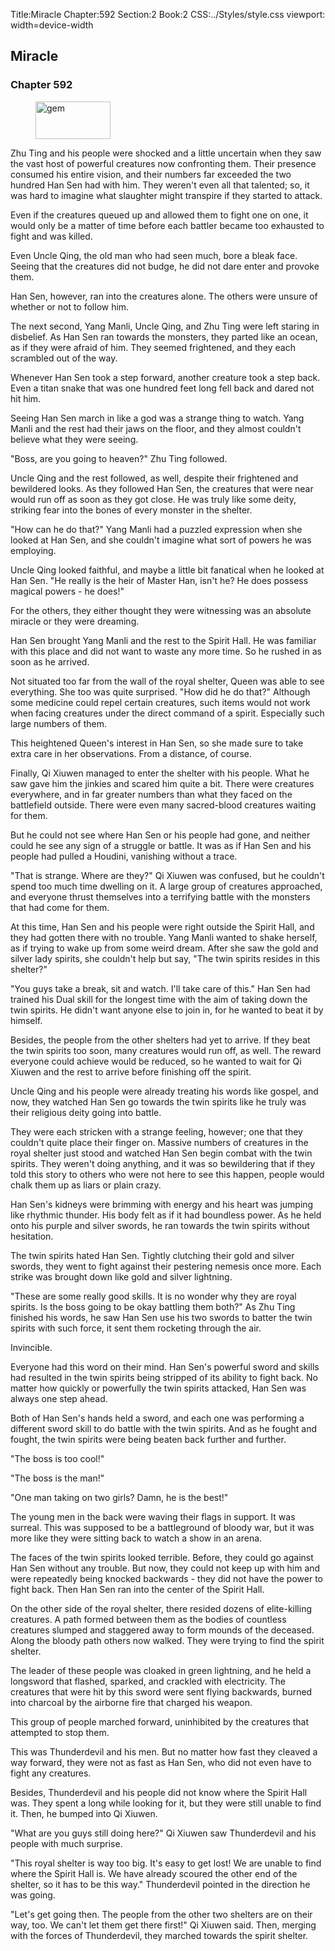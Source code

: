 Title:Miracle 
Chapter:592 
Section:2 
Book:2 
CSS:../Styles/style.css 
viewport: width=device-width
  
## Miracle
### Chapter 592
  
<figure>
	<img src="../Images/gem.gif" alt="gem" id="gem" width="120" height="60" />
</figure>
  

  
Zhu Ting and his people were shocked and a little uncertain when they saw the vast host of powerful creatures now confronting them. Their presence consumed his entire vision, and their numbers far exceeded the two hundred Han Sen had with him. They weren't even all that talented; so, it was hard to imagine what slaughter might transpire if they started to attack.

Even if the creatures queued up and allowed them to fight one on one, it would only be a matter of time before each battler became too exhausted to fight and was killed.

Even Uncle Qing, the old man who had seen much, bore a bleak face. Seeing that the creatures did not budge, he did not dare enter and provoke them.

Han Sen, however, ran into the creatures alone. The others were unsure of whether or not to follow him.

The next second, Yang Manli, Uncle Qing, and Zhu Ting were left staring in disbelief. As Han Sen ran towards the monsters, they parted like an ocean, as if they were afraid of him. They seemed frightened, and they each scrambled out of the way.

Whenever Han Sen took a step forward, another creature took a step back. Even a titan snake that was one hundred feet long fell back and dared not hit him.

Seeing Han Sen march in like a god was a strange thing to watch. Yang Manli and the rest had their jaws on the floor, and they almost couldn't believe what they were seeing.

"Boss, are you going to heaven?" Zhu Ting followed.

Uncle Qing and the rest followed, as well, despite their frightened and bewildered looks. As they followed Han Sen, the creatures that were near would run off as soon as they got close. He was truly like some deity, striking fear into the bones of every monster in the shelter.

"How can he do that?" Yang Manli had a puzzled expression when she looked at Han Sen, and she couldn't imagine what sort of powers he was employing.

Uncle Qing looked faithful, and maybe a little bit fanatical when he looked at Han Sen. "He really is the heir of Master Han, isn't he? He does possess magical powers - he does!"

For the others, they either thought they were witnessing was an absolute miracle or they were dreaming.

Han Sen brought Yang Manli and the rest to the Spirit Hall. He was familiar with this place and did not want to waste any more time. So he rushed in as soon as he arrived.

Not situated too far from the wall of the royal shelter, Queen was able to see everything. She too was quite surprised. "How did he do that?" Although some medicine could repel certain creatures, such items would not work when facing creatures under the direct command of a spirit. Especially such large numbers of them.

This heightened Queen's interest in Han Sen, so she made sure to take extra care in her observations. From a distance, of course.

Finally, Qi Xiuwen managed to enter the shelter with his people. What he saw gave him the jinkies and scared him quite a bit. There were creatures everywhere, and in far greater numbers than what they faced on the battlefield outside. There were even many sacred-blood creatures waiting for them.

But he could not see where Han Sen or his people had gone, and neither could he see any sign of a struggle or battle. It was as if Han Sen and his people had pulled a Houdini, vanishing without a trace.

"That is strange. Where are they?" Qi Xiuwen was confused, but he couldn't spend too much time dwelling on it. A large group of creatures approached, and everyone thrust themselves into a terrifying battle with the monsters that had come for them.

At this time, Han Sen and his people were right outside the Spirit Hall, and they had gotten there with no trouble. Yang Manli wanted to shake herself, as if trying to wake up from some weird dream. After she saw the gold and silver lady spirits, she couldn't help but say, "The twin spirits resides in this shelter?"

"You guys take a break, sit and watch. I'll take care of this." Han Sen had trained his Dual skill for the longest time with the aim of taking down the twin spirits. He didn't want anyone else to join in, for he wanted to beat it by himself.

Besides, the people from the other shelters had yet to arrive. If they beat the twin spirits too soon, many creatures would run off, as well. The reward everyone could achieve would be reduced, so he wanted to wait for Qi Xiuwen and the rest to arrive before finishing off the spirit.

Uncle Qing and his people were already treating his words like gospel, and now, they watched Han Sen go towards the twin spirits like he truly was their religious deity going into battle.

They were each stricken with a strange feeling, however; one that they couldn't quite place their finger on. Massive numbers of creatures in the royal shelter just stood and watched Han Sen begin combat with the twin spirits. They weren't doing anything, and it was so bewildering that if they told this story to others who were not here to see this happen, people would chalk them up as liars or plain crazy.

Han Sen's kidneys were brimming with energy and his heart was jumping like rhythmic thunder. His body felt as if it had boundless power. As he held onto his purple and silver swords, he ran towards the twin spirits without hesitation.

The twin spirits hated Han Sen. Tightly clutching their gold and silver swords, they went to fight against their pestering nemesis once more. Each strike was brought down like gold and silver lightning.

"These are some really good skills. It is no wonder why they are royal spirits. Is the boss going to be okay battling them both?" As Zhu Ting finished his words, he saw Han Sen use his two swords to batter the twin spirits with such force, it sent them rocketing through the air.

Invincible.

Everyone had this word on their mind. Han Sen's powerful sword and skills had resulted in the twin spirits being stripped of its ability to fight back. No matter how quickly or powerfully the twin spirits attacked, Han Sen was always one step ahead.

Both of Han Sen's hands held a sword, and each one was performing a different sword skill to do battle with the twin spirits. And as he fought and fought, the twin spirits were being beaten back further and further.

"The boss is too cool!"

"The boss is the man!"

"One man taking on two girls? Damn, he is the best!"

The young men in the back were waving their flags in support. It was surreal. This was supposed to be a battleground of bloody war, but it was more like they were sitting back to watch a show in an arena.

The faces of the twin spirits looked terrible. Before, they could go against Han Sen without any trouble. But now, they could not keep up with him and were repeatedly being knocked backwards - they did not have the power to fight back. Then Han Sen ran into the center of the Spirit Hall.

On the other side of the royal shelter, there resided dozens of elite-killing creatures. A path formed between them as the bodies of countless creatures slumped and staggered away to form mounds of the deceased. Along the bloody path others now walked. They were trying to find the spirit shelter.

The leader of these people was cloaked in green lightning, and he held a longsword that flashed, sparked, and crackled with electricity. The creatures that were hit by this sword were sent flying backwards, burned into charcoal by the airborne fire that charged his weapon.

This group of people marched forward, uninhibited by the creatures that attempted to stop them.

This was Thunderdevil and his men. But no matter how fast they cleaved a way forward, they were not as fast as Han Sen, who did not even have to fight any creatures.

Besides, Thunderdevil and his people did not know where the Spirit Hall was. They spent a long while looking for it, but they were still unable to find it. Then, he bumped into Qi Xiuwen.

"What are you guys still doing here?" Qi Xiuwen saw Thunderdevil and his people with much surprise.

"This royal shelter is way too big. It's easy to get lost! We are unable to find where the Spirit Hall is. We have already scoured the other end of the shelter, so it has to be this way." Thunderdevil pointed in the direction he was going.

"Let's get going then. The people from the other two shelters are on their way, too. We can't let them get there first!" Qi Xiuwen said. Then, merging with the forces of Thunderdevil, they marched towards the spirit shelter.